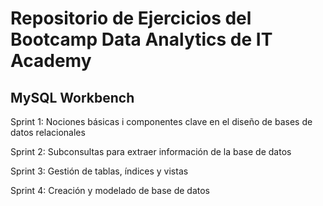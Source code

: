 # Repositorio de Ejercicios del Bootcamp Data Analytics de IT Academy

## MySQL Workbench

Sprint 1: Nociones básicas i componentes clave en el diseño de bases de datos relacionales 

Sprint 2: Subconsultas para extraer información de la base de datos

Sprint 3: Gestión de tablas, índices y vistas 

Sprint 4: Creación y modelado de base de datos
